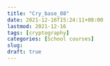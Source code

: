 ```yaml
---
title: "Cry_base_08"
date: 2021-12-16T15:24:11+08:00
lastmod: 2021-12-16
tags: [cryptography]
categories: [School courses]
slug:
draft: true
---
```


